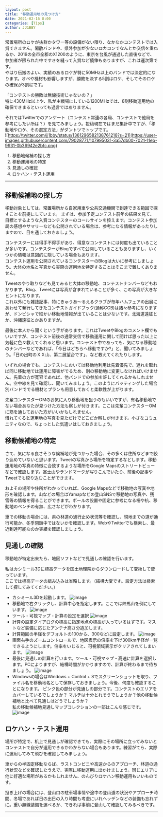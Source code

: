 ```yaml
---
layout: post
title: "移動運用地の見つけ方"
date: 2021-02-16 8:00
categories: [Tips]
author: JJ1BBY
---
```

常置場所のロケが抜群かタワー等の設備がない限り、なかなかコンテストでは入賞できません。閑散バンドや、県外参加が少ないロカコンでなんとか交信を重ねるか、2019の全市全郡のX1200のように、東京を台風が通過した直後などで、参加者が限られた中ですきを縫って入賞など僥倖もありますが、これは運次第です。  
やはり伝搬のよい、実績のあるロケが特に50MHz以上のバンドでは決定的になります。オペや機材も影響しますが、勝敗を決する5割はロケ、そしてそのロケの確保が3割程です。  

「コンテストの勝敗は無線技術じゃないの？」  
特に430MHz以上や、私が主戦場にしている1200MHzでは、8割移動運用地の確保できまるといっても過言ではありません。  

それではTwitterでのアンケート（コンテスト常連の各局、コンテストで他局を参考にしたい所は？）を見てみましょう。投稿現在ではまだ集計中ですが、「移動地やロケ、その選定方法」がダントツでトップです。  
![https://twitter.com/jj1bby/status/1361296582138761216?s=21](https://user-images.githubusercontent.com/79028771/107995031-3a57db00-7021-11eb-9931-0b36942e2bfc.png)

1. 移動地候補の探し方
2. 移動運用地の特定
3. 見通しの確認
4. ロケハン・テスト運用

----
## 移動候補地の探し方  
移動対象としては、常置場所から自家用車や公共交通機関で到達できる範囲で探すことを前提にしています。
まずは、参加予定コンテスト前年の結果を見て、目標とするような入賞コンテスターのコールサインを控えます。コンテスト参加局の感想やサマリーなども公開されている場合は、参考になる情報があったりしますので、目を通しておきましょう。    

コンテスターには得手不得手があり、得意なコンテストには何度も出ていることが多いです。コンテスターがBlogですべて公開していることもありますし、いくつかの情報は意図的に隠している場合もあります。  
コンテスト運用を公開されているコンテスターのBlogは大いに参考にしましょう。大体の地名と写真から実際の運用地を特定することはそこまで難しくありません。  

Tweetのやり取りなども見てみると大体の移動地、コンテストナンバーなどもわかります。Blog、Tweetには写真が含まれていることが多く、この写真が大きなヒントになります。  
これ以外にも雑誌記事、特にきゅうあ～るえるクラブが毎年ハムフェアの出展にあわせて発行してきたコンテストガイドブック(通称CGB)は諸々参考になりますが、ドンピシャで細かい移動地情報が出ていることは少ないです。北海道遠征とか、沖縄遠征とかありますが。  

最後に本人から聞くという手があります。これはTweetやBlogのコメント欄でもいいですが、コンテスト前後の通常交信で移動運用に関して聞けば思った以上に気軽に色々教えてくれると思います。コンテスト中であっても、気になる移動地のナンバーなどであれば、「今日はどちらへ移動ですか?」と、聞いてみましょう。「日の出町のＸＸ山、第二展望台です」、など教えてくれたりします。  

いずれの場合でも、コンテストにおいては移動地利用は先着優先で、遅れを取れば同じ移動地では運用に障害がでるため、別の移動地に変更しなければいけません。先着の方が寛容であれば、他バンドでの参加を許してくれるかもしれません。空中線を見て確認し、聞いてみましょう。このようにバッティングした場合別バンドででる機材とプランも用意しておくと柔軟性が上がります。  

先輩コンテスターOMのお気に入り移動地を狙うのもいいですが、有名移動地でない場合あなたが見つけた方法も察しが付きます。ここは先輩コンテスターOMに筋を通しておいた方がいいかもしれません。  
慣れてくると運用地の写真を見ただけでどこだか察しが付きます。小さなコミュニティなので、ちょっとした気遣いはしておきましょう。  

## 移動候補地の特定  
さて、気になる良さそうな候補地が見つかった場合、その多くは住所などまで絞り込めていないと思います。Tweetの写真から場所を特定するなどします。移動運用地の写真の特徴に合致するような場所をGoogle Mapsのストリートビューなどで確認します。富士山やランドマークが写りこんでいたり、前後の記事やTweetでも絞り込むことができます。  

およその場所や住所がわかっていれば、Google Mapsなどで移動地の写真や地形を確認します。山などの場合はYamapなどの登山SNSで移動地の写真や、残雪等の情報を得ることができます。ポールの設置や固定に参考になる柵や杭、移動地のベンチの有無、広さなどがわかります。  

車での移動の場合には、県の林道の通行止め状況等を確認し、現地までの道が通行可能か、冬季閉鎖中ではないかを確認します。WebやTwitterでも検索し、最近到達可能なのか実績を確認しましょう。  

## 見通しの確認
移動地が特定出来たら、地図ソフトなどで見通しの確認を行います。  

私はカシミール3Dに標高データを国土地理院からダウンロードして変換して使っています。  
ここでは標高データの組み込みは省略します。（結構大変です。設定方法は検索して探してみてください。）  
* カシミール3Dを起動します。
![image](https://user-images.githubusercontent.com/79028771/107999480-c91d2580-702a-11eb-8367-e4bb748b866a.png)
* 移動地で右クリックし、計算中心を指定します。ここでは陣馬山を例にしています。
![image](https://user-images.githubusercontent.com/79028771/107999560-0386c280-702b-11eb-9c44-89c6d938b51e.png)
* ツール - 可視マップ - 計算の設定を選択
![image](https://user-images.githubusercontent.com/79028771/107999620-2d3fe980-702b-11eb-805f-281fccc689a5.png)
* 計算の設定ダイアログの標高に指定地点の標高が入っているはずです。マストなど装備に応じたアンテナ高さ分追加します。
* 計算範囲の半径をデフォルトの100から、300などに設定します。
![image](https://user-images.githubusercontent.com/79028771/107999859-db4b9380-702b-11eb-8f15-3dc871bc6111.png)
* 画面右手のズームコントロールで、地図表示の倍率を下げ300km半径が一覧できるようにします。倍率をいじると、可視領域表示がクリアされてしまいます。
![image](https://user-images.githubusercontent.com/79028771/107999724-7a23c000-702b-11eb-8f6c-d4bcd77eb6ba.png)
* 最後に見通しの計算を行います。ツール - 可視マップ - 高速に計算を選択します。PCによりますが、結構時間がかかりますので、計算が終わるまで待ちましょう。
![image](https://user-images.githubusercontent.com/79028771/108000120-82302f80-702c-11eb-9e8b-51f40a999094.png)
* Windowsの場合はWindows + Control + Sでスクリーンショットを取り、ファイル名を移動地名として保存しておきましょう。今後、何度も確認することになります。
ピンク色の部分が見通しの部分です。コンテストのエリアをカバーしているでしょうか？ マルチは十分とれそうでしょうか？他の移動候補地と比べて見通しはどうでしょうか？  
私の移動候補地見通しマップコレクションの一部はこんな感じです。  
![image](https://user-images.githubusercontent.com/79028771/108000323-f8cd2d00-702c-11eb-81ed-3ad06ce12b66.png)


## ロケハン・テスト運用  
場所が特定で、机上で見通しが確認できても、実際にその場所に立ってみないとコンテストで自分が運用できるかわからない場合もあります。練習がてら、実際に運用してみて飛びを確認してみましょう。  

車からの半固定移動ならば、ラストコンビニや高速からのアプローチ、林道の通行状況などを確認したうえで、実際に移動運用に出かけましょう。同じエリアに他に好適な場所があるかもしれません、のんびりロケハン移動運用もいいものです。  

担ぎ上げの場合には、登山口の駐車場事情や途中の登山道の状況やアプローチ時間、冬場であれば日の出日の入り時間も考慮にいれヘッデンなどの装備も忘れずに。重い無線装備を運べるか、できれば事前に登山して確認してみるべきです。  

---

   
<script src="https://utteranc.es/client.js"
        repo="JJ1BBY/JJ1BBY.github.io"
        issue-term="pathname"
        theme="github-light"
        crossorigin="anonymous"
        async>
</script>

